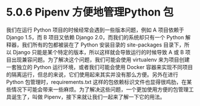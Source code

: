# 5.0.6 Pipenv 方便地管理Python 包

我们在运行 Python 项目的时候经常会遇到一些版本问题，例如 A 项目依赖于 Django 1.5，而 B 项目又依赖 Django 2.0，而我们的系统却只有一个 Python 解释器，我们所有的包都被装在了 Python 安装目录的 site-packages 目录下，所以 Django 只能是某个特定的版本，所以这样就会导致运行的时候导致 A 或 B 项目出现兼容问题。为了解决这个问题，我们可能会使用 virtualenv 来为项目创建一套独立的 Python 运行环境，或者我们可能会使用 Docker 容器来实现不同项目的隔离运行，但总的来说，它们使用起来其实并没有那么方便。另外在进行 Python 包管理时，requirements.txt 这样的包依赖标识文件也显得很鸡肋，在某些情况下可能会带来一些麻烦。为了解决这些问题，一个更加使用方便的包管理工具诞生了，叫做 Pipenv，接下来就让我们一起来了解一下它的用法。

